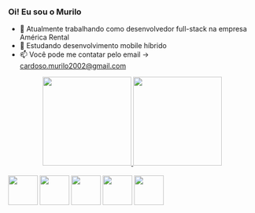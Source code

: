 ### Oi! Eu sou o Murilo

- 🔭 Atualmente trabalhando como desenvolvedor full-stack na empresa América Rental
- 🌱 Estudando desenvolvimento mobile híbrido
- 📫 Você pode me contatar pelo email -> cardoso.murilo2002@gmail.com

<div align="center">
  <a href="https://github.com/5gMurilo">
  <img height="180em" src="https://github-readme-stats.vercel.app/api?username=5gMurilo&show_icons=true&theme=dark&include_all_commits=true&count_private=true"/>
  <img height="180em" src="https://github-readme-stats.vercel.app/api/top-langs/?username=5gMurilo&layout=compact&langs_count=7&theme=dark"/>
</div>
 
<div style="display: inline-block ">
  <br/>
  <img height="60em" src="https://cdn.jsdelivr.net/gh/devicons/devicon/icons/android/android-original.svg" />
  <img height="60em" src="https://cdn.jsdelivr.net/gh/devicons/devicon/icons/flutter/flutter-original.svg" />
  <img height="60em" src="https://cdn.jsdelivr.net/gh/devicons/devicon/icons/mysql/mysql-original.svg" />
  <img height="60em" src="https://cdn.jsdelivr.net/gh/devicons/devicon/icons/kotlin/kotlin-original.svg" />
  <img height="60em" src="https://cdn.jsdelivr.net/gh/devicons/devicon/icons/javascript/javascript-original.svg" />
</div>
  
##
  
  
